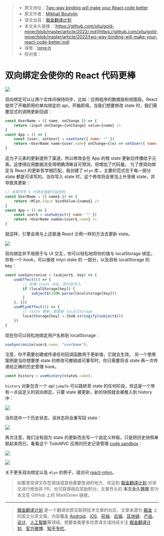 > * 原文地址：[Two-way binding will make your React code better](https://medium.com/front-end-weekly/two-way-binding-will-make-your-react-code-better-f58865923538)
> * 原文作者：[Mikhail Boutylin](https://medium.com/@lahmataja-pa4vara)
> * 译文出自：[掘金翻译计划](https://github.com/xitu/gold-miner)
> * 本文永久链接：[https://github.com/xitu/gold-miner/blob/master/article/2022/.md](https://github.com/xitu/gold-miner/blob/master/article/2022/two-way-binding-will-make-your-react-code-better.md)
> * 译者：[tong-h](https://github.com/Tong-H)
> * 校对者：

# 双向绑定会使你的 React 代码更棒

![](https://miro.medium.com/max/1400/1*qAhyHG_kc614Tm-dkgVbZg.jpeg)

双向绑定可以让两个实体间保持同步，比如：应用程序的数据层和视图层。React 提供了开箱即用的单向绑定的 api，开箱即用。当我们想要修改 state 时，我们需要显式的调用更新回调：

``` js
const UserName = ({ name, onChange }) => {
	return <input onChange={onChange} value={name} />
}
const App = () => {
	const [user, setUser] = useState({ name: "" })
	return <UserName name={user.name} onChange={(e) => setUser({ name: e.target.value })} />
}
```

这为子元素的更新提供了渠道，所以修改会在 App 的根 state 更新后传播给子元素。这使得应用数据流变得明确清晰且可预测，但增加了代码量。
为了使双向绑定与 React 的更新哲学相匹配，我创建了 `mlyn` 库 。主要的范式在于每一部分 state 都是可读写的。当你写入 state 时，这个修改将会冒泡上升至根 state，并导致其更新：

``` js
// 末尾符号 $ 代表该值是可监控的
const UserName = ({ name$ }) => {
	return <Mlyn.Input bindValue={name$} />
}
const App = () => {
	const user$ = useSubject({ name: "" })
	return <UserName name$={user$.name} />
}
```

就这样，引擎会用与上述普通 React 示例一样的方法去更新 state。

![](https://miro.medium.com/max/1400/1*SMBgiqvVPFNu42bMUDUJ6w.png)

双向绑定并不局限于与 UI 交互，你可以轻松地将你的值与 localStorage 绑定。你有一个 hook，可以接收 mlyn state 的 一部分，以及目标 localStorage 的 key：

``` js
const useSyncronize = (subject$, key) => {
	useEffect(() => {
		// 如果 state 存在，即为其写入
		if (localStorage[key]) {
			subject$(JSON.parse(localstorage[key]))
		}
	}, [])
	useMlynEffect(() => {
		// state 更新，即更新 localStorage
		localStorage[key] = JSoN.stringify(subject$())
	})
}
```

现在你可以轻松地绑定用户名称到 localStorage：

``` js
useSyncronize(user$.name, "userName");
```

注意，你不需要创建或传递任何回调函数用于更新值，它就会生效。
另一个使用案例是当你想要使 state 的修改可撤销或可重写时，你只需要将该 state 再一次传递给正确的历史管理 hook。

``` js
const history = useHistory(state$.name);
```

`history` 对象包含一个 api `jumpTo` 可以跳转至 state 的任何阶段，但这是一个带有一点自定义的双向绑定。只要 state 被更新，新的快照就会被推入到 history 中：

![](https://miro.medium.com/max/1400/1*GhiJOFZ096s0132YjIIm_A.jpeg)

当你选中一个历史状态，该状态将会重写回 state：

![](https://miro.medium.com/max/1400/1*6TQ_Iwan_oX8Zdqcm9QOuA.jpeg)

再次注意，我们没有因为 state 的更新而去写一个自定义样板，只是把历史快照串联起来而已。看看这个 TodoMVC 应用的历史记录管理 [code sandbox](https://codesandbox.io/s/react-mlyn-todo-mvc-with-history-lr34k?file=/src/App.js:1514-1555)：

![](https://miro.medium.com/freeze/max/60/1*kkac5rgo0BbEfB-8VfFDrg.gif?q=20)

![](https://miro.medium.com/max/1400/1*kkac5rgo0BbEfB-8VfFDrg.gif)

关于更多双向绑定以及 `mlyn` 的例子，请访问 [react-mlyn](https://github.com/vaukalak/react-mlyn)。

> 如果发现译文存在错误或其他需要改进的地方，欢迎到 [掘金翻译计划](https://github.com/xitu/gold-miner) 对译文进行修改并 PR，也可获得相应奖励积分。文章开头的 **本文永久链接** 即为本文在 GitHub 上的 MarkDown 链接。

---

> [掘金翻译计划](https://github.com/xitu/gold-miner) 是一个翻译优质互联网技术文章的社区，文章来源为 [掘金](https://juejin.im) 上的英文分享文章。内容覆盖 [Android](https://github.com/xitu/gold-miner#android)、[iOS](https://github.com/xitu/gold-miner#ios)、[前端](https://github.com/xitu/gold-miner#前端)、[后端](https://github.com/xitu/gold-miner#后端)、[区块链](https://github.com/xitu/gold-miner#区块链)、[产品](https://github.com/xitu/gold-miner#产品)、[设计](https://github.com/xitu/gold-miner#设计)、[人工智能](https://github.com/xitu/gold-miner#人工智能)等领域，想要查看更多优质译文请持续关注 [掘金翻译计划](https://github.com/xitu/gold-miner)、[官方微博](http://weibo.com/juejinfanyi)、[知乎专栏](https://zhuanlan.zhihu.com/juejinfanyi)。
